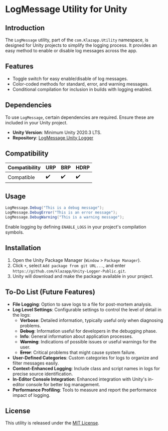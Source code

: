 # LogMessage Utility for Unity

## Introduction
The `LogMessage` utility, part of the `com.Klazapp.Utility` namespace, is designed for Unity projects to simplify the logging process. It provides an easy method to enable or disable log messages across the app.

## Features
- Toggle switch for easy enable/disable of log messages.
- Color-coded methods for standard, error, and warning messages.
- Conditional compilation for inclusion in builds with logging enabled.

## Dependencies
To use `LogMessage`, certain dependencies are required. Ensure these are included in your Unity project.
- **Unity Version**: Minimum Unity 2020.3 LTS.
- **Repository**: [LogMessage Unity Logger](https://github.com/klazapp/Unity-Logger-Public.git)

## Compatibility
| Compatibility        | URP | BRP | HDRP |
|----------------------|-----|-----|------|
| Compatible           | ✔️  | ✔️  | ✔️   |

## Usage
```csharp
LogMessage.Debug("This is a debug message");
LogMessage.DebugError("This is an error message");
LogMessage.DebugWarning("This is a warning message");
```
Enable logging by defining `ENABLE_LOGS` in your project's compilation symbols.

## Installation
1. Open the Unity Package Manager (`Window` > `Package Manager`).
2. Click `+`, select `Add package from git URL...`, and enter `https://github.com/klazapp/Unity-Logger-Public.git`.
3. Unity will download and make the package available in your project.

## To-Do List (Future Features)
- **File Logging**: Option to save logs to a file for post-mortem analysis.
- **Log Level Settings**: Configurable settings to control the level of detail in the logs:
  - **Verbose**: Detailed information, typically useful only when diagnosing problems.
  - ~~**Debug**~~: Information useful for developers in the debugging phase.
  - **Info**: General information about application processes.
  - ~~**Warning**~~: Indications of possible issues or useful warnings for the user.
  - ~~**Error**~~: Critical problems that might cause system failure.
- **User-Defined Categories**: Custom categories for logs to organize and filter messages easily.
- **Context-Enhanced Logging**: Include class and script names in logs for precise source identification.
- **In-Editor Console Integration**: Enhanced integration with Unity's in-editor console for better log management.
- **Performance Profiling**: Tools to measure and report the performance impact of logging.

## License
This utility is released under the [MIT License](LICENSE).
